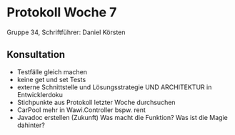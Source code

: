 # Protokoll Woche 7

Gruppe 34, Schriftführer: Daniel Körsten

## Konsultation

- Testfälle gleich machen
- keine get und set Tests
- externe Schnittstelle und Lösungsstrategie UND ARCHITEKTUR in Entwicklerdoku
- Stichpunkte aus Protokoll letzter Woche durchsuchen
- CarPool mehr in Wawi.Controller bspw. rent
- Javadoc erstellen (Zukunft) Was macht die Funktion? Was ist die Magie dahinter?
